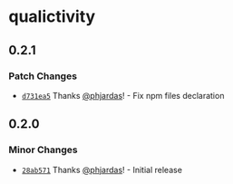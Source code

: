 # qualictivity

## 0.2.1

### Patch Changes

- [`d731ea5`](https://github.com/phjardas/qualictivity/commit/d731ea571dd64ecf30d607d1dc2b4e664fc2a2d3) Thanks [@phjardas](https://github.com/phjardas)! - Fix npm files declaration

## 0.2.0

### Minor Changes

- [`28ab571`](https://github.com/phjardas/qualictivity/commit/28ab571a6a07e65cc0fb2d0399d6307461b764fd) Thanks [@phjardas](https://github.com/phjardas)! - Initial release
